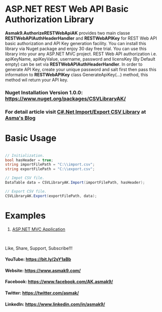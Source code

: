 # ASP.NET REST Web API Basic Authorization Library
**Asmak9.AuthorizeRESTWebApiAK** provides two main classe **RESTWebAPIAuthHeaderHandler** and **RESTWebAPIKey** for REST Web API basic authorization and API Key generation facility. You can install this library via Nuget package and enjoy 30 day free trial. You can use this library into your any ASP.NET MVC project. REST Web API authorization i.e. apiKeyName, apiKeyValue, username, password and licensKey (By Default empty) can be set via **RESTWebAPIAuthHeaderHandler**. In order to generate API Key, create your unique password and salt first then pass this information to **RESTWebAPIKey** class GenerateApiKey(...) method, this method wil return your API key.

### Nuget Installation Version 1.0.0: https://www.nuget.org/packages/CSVLibraryAK/

### For detail article visit [C#.Net Import/Export CSV Library](https://bit.ly/2XYnh8g) at [Asma's Blog](https://www.asmak9.com/)

# Basic Usage

```C#

// Initialization.
bool hasHeader = true;
string importFilePath = "C:\\import.csv";
string exportFilePath = "C:\\export.csv";

// Impot CSV file.
DataTable data = CSVLibraryAK.Import(importFilePath, hasHeader);

// Export CSV file.
CSVLibraryAK.Export(exportFilePath, data);

```

# Examples

1. [ASP.NET MVC Application](https://bit.ly/2XVaXcb)


<br/>


Like, Share, Support, Subscribe!!!

#### YouTube: https://bit.ly/2sY1aBb 

#### Website: https://www.asmak9.com/

#### Facebook: https://www.facebook.com/AK.asmak9/

#### Twitter: https://twitter.com/asmak/

#### LinkedIn: https://www.linkedin.com/in/asmak9/ 
